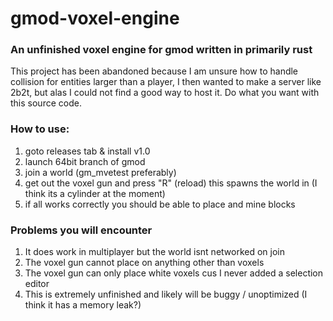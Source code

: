 # gmod-voxel-engine

### An unfinished voxel engine for gmod written in primarily rust
This project has been abandoned because I am unsure how to handle collision for entities larger than a player, I then wanted to make a server like 2b2t,
but alas I could not find a good way to host it. Do what you want with this source code.

### How to use:
1. goto releases tab & install v1.0
2. launch 64bit branch of gmod
3. join a world (gm_mvetest preferably)
4. get out the voxel gun and press "R" (reload) this spawns the world in (I think its a cylinder at the moment)
5. if all works correctly you should be able to place and mine blocks

### Problems you will encounter
1. It does work in multiplayer but the world isnt networked on join
2. The voxel gun cannot place on anything other than voxels
3. The voxel gun can only place white voxels cus I never added a selection editor
4. This is extremely unfinished and likely will be buggy / unoptimized (I think it has a memory leak?) 
